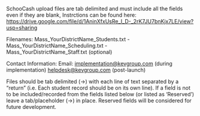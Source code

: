 SchooCash upload files are tab delimited and must include all the fields even if they are blank,
Instrctions can be found here:  https://drive.google.com/file/d/1AninXfxUsRe_I_D-_2rK7JU7bnKjx7LE/view?usp=sharing

Filenames:
Mass_YourDistrictName_Students.txt  - 
Mass_YourDistrictName_Scheduling.txt -   
Mass_YourDistrictName_Staff.txt  (optional)

Contact Information:
Email: implementation@kevgroup.com (during implementation)
helpdesk@kevgroup.com (post-launch)


Files should be tab delimited (→) with each line of text separated by a “return” (i.e. Each student record should be on its
own line). If a field is not to be included/recorded from the fields listed below (or listed as ‘Reserved’) leave a
tab/placeholder (→) in place. Reserved fields will be considered for future development.
